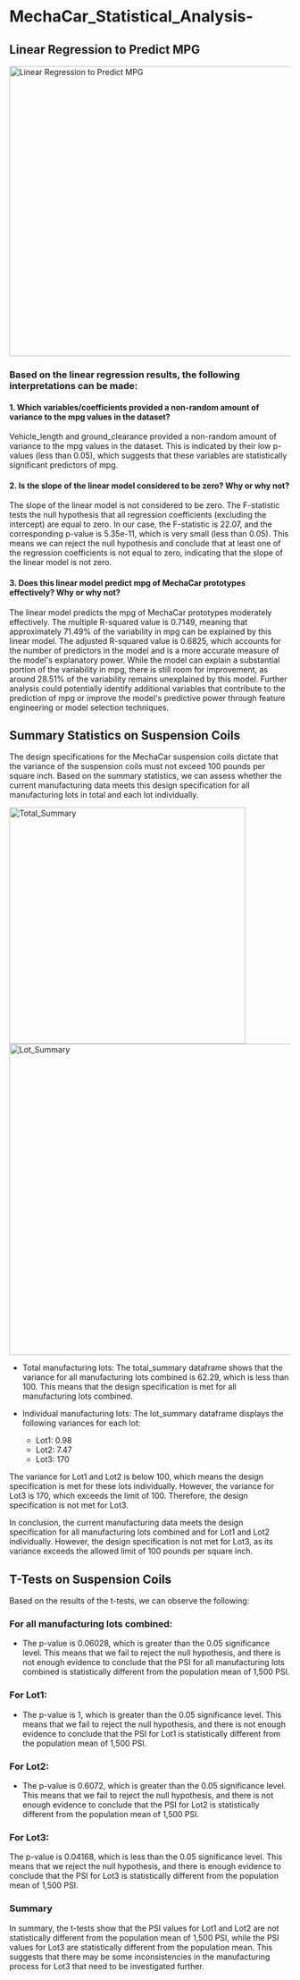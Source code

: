 # MechaCar_Statistical_Analysis-
## Linear Regression to Predict MPG
<img width="519" alt="Linear Regression to Predict MPG" src="https://user-images.githubusercontent.com/114355199/226210928-4cf4490c-469f-417e-babe-0784d47ac4c6.png">

### Based on the linear regression results, the following interpretations can be made:
#### 1. Which variables/coefficients provided a non-random amount of variance to the mpg values in the dataset?

Vehicle_length and ground_clearance provided a non-random amount of variance to the mpg values in the dataset. This is indicated by their low p-values (less than 0.05), which suggests that these variables are statistically significant predictors of mpg.

#### 2. Is the slope of the linear model considered to be zero? Why or why not?

The slope of the linear model is not considered to be zero. The F-statistic tests the null hypothesis that all regression coefficients (excluding the intercept) are equal to zero. In our case, the F-statistic is 22.07, and the corresponding p-value is 5.35e-11, which is very small (less than 0.05). This means we can reject the null hypothesis and conclude that at least one of the regression coefficients is not equal to zero, indicating that the slope of the linear model is not zero.

#### 3. Does this linear model predict mpg of MechaCar prototypes effectively? Why or why not?

The linear model predicts the mpg of MechaCar prototypes moderately effectively. The multiple R-squared value is 0.7149, meaning that approximately 71.49% of the variability in mpg can be explained by this linear model. The adjusted R-squared value is 0.6825, which accounts for the number of predictors in the model and is a more accurate measure of the model's explanatory power. While the model can explain a substantial portion of the variability in mpg, there is still room for improvement, as around 28.51% of the variability remains unexplained by this model. Further analysis could potentially identify additional variables that contribute to the prediction of mpg or improve the model's predictive power through feature engineering or model selection techniques.

## Summary Statistics on Suspension Coils

The design specifications for the MechaCar suspension coils dictate that the variance of the suspension coils must not exceed 100 pounds per square inch. Based on the summary statistics, we can assess whether the current manufacturing data meets this design specification for all manufacturing lots in total and each lot individually.

<img width="423" alt="Total_Summary" src="https://user-images.githubusercontent.com/114355199/226211997-1ec624e2-eebb-47b5-aaeb-2e4a7463008c.png">

<img width="557" alt="Lot_Summary" src="https://user-images.githubusercontent.com/114355199/226212006-7b34a811-f3ab-4856-8f3e-791c129fdf6c.png">

- Total manufacturing lots: The total_summary dataframe shows that the variance for all manufacturing lots combined is 62.29, which is less than 100. This means that the design specification is met for all manufacturing lots combined.

- Individual manufacturing lots: The lot_summary dataframe displays the following variances for each lot:

  - Lot1: 0.98
  - Lot2: 7.47
  - Lot3: 170
  
The variance for Lot1 and Lot2 is below 100, which means the design specification is met for these lots individually. However, the variance for Lot3 is 170, which exceeds the limit of 100. Therefore, the design specification is not met for Lot3.

In conclusion, the current manufacturing data meets the design specification for all manufacturing lots combined and for Lot1 and Lot2 individually. However, the design specification is not met for Lot3, as its variance exceeds the allowed limit of 100 pounds per square inch.  

## T-Tests on Suspension Coils
Based on the results of the t-tests, we can observe the following:

### For all manufacturing lots combined:
- The p-value is 0.06028, which is greater than the 0.05 significance level. This means that we fail to reject the null hypothesis, and there is not enough evidence to conclude that the PSI for all manufacturing lots combined is statistically different from the population mean of 1,500 PSI.
### For Lot1:
- The p-value is 1, which is greater than the 0.05 significance level. This means that we fail to reject the null hypothesis, and there is not enough evidence to conclude that the PSI for Lot1 is statistically different from the population mean of 1,500 PSI.
### For Lot2:
- The p-value is 0.6072, which is greater than the 0.05 significance level. This means that we fail to reject the null hypothesis, and there is not enough evidence to conclude that the PSI for Lot2 is statistically different from the population mean of 1,500 PSI.
### For Lot3:
The p-value is 0.04168, which is less than the 0.05 significance level. This means that we reject the null hypothesis, and there is enough evidence to conclude that the PSI for Lot3 is statistically different from the population mean of 1,500 PSI.
### Summary
In summary, the t-tests show that the PSI values for Lot1 and Lot2 are not statistically different from the population mean of 1,500 PSI, while the PSI values for Lot3 are statistically different from the population mean. This suggests that there may be some inconsistencies in the manufacturing process for Lot3 that need to be investigated further.
